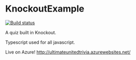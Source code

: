 # KnockoutExample

[![Build status](https://ci.appveyor.com/api/projects/status/fn4xhxv8qgdmyqjd?svg=true)](https://ci.appveyor.com/project/alexlogan-io/knockoutexample)

A quiz built in Knockout.

Typescript used for all javascript. 

Live on Azure! http://ultimateunitedtrivia.azurewebsites.net/
